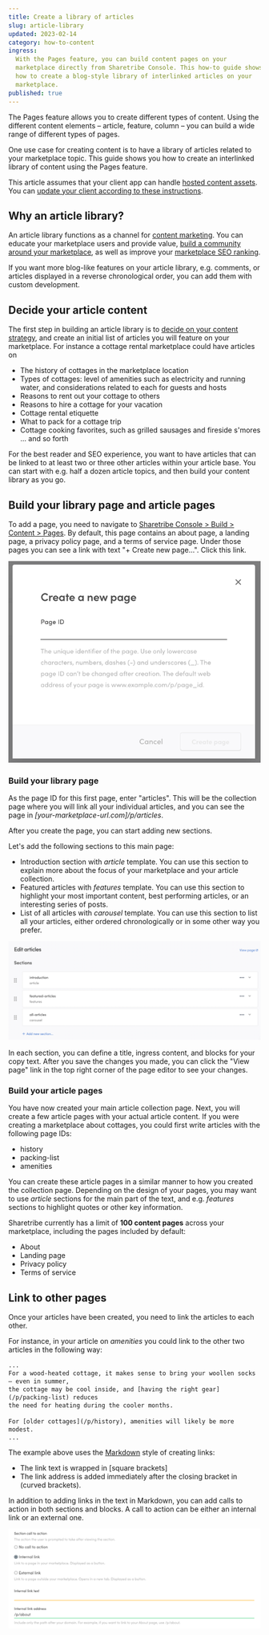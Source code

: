 ```yaml
---
title: Create a library of articles
slug: article-library
updated: 2023-02-14
category: how-to-content
ingress:
  With the Pages feature, you can build content pages on your
  marketplace directly from Sharetribe Console. This how-to guide shows
  how to create a blog-style library of interlinked articles on your
  marketplace.
published: true
---
```


The Pages feature allows you to create different types of content. Using
the different content elements – article, feature, column – you can
build a wide range of different types of pages.

One use case for creating content is to have a library of articles
related to your marketplace topic. This guide shows you how to create an
interlinked library of content using the Pages feature.

This article assumes that your client app can handle
[hosted content assets](/concepts/content-management/). You can
[update your client according to these instructions](/ftw/page-builder/#how-to-take-pages-into-use-if-you-are-using-an-older-version-of-ftw).

## Why an article library?

An article library functions as a channel for
[content marketing](https://www.sharetribe.com/academy/how-to-do-local-content-marketing-for-marketplaces/).
You can educate your marketplace users and provide value,
[build a community around your marketplace](https://www.sharetribe.com/academy/turn-marketplace-community/),
as well as improve your
[marketplace SEO ranking](https://www.sharetribe.com/academy/marketplace-seo/opportunities-and-challenges/).

If you want more blog-like features on your article library, e.g.
comments, or articles displayed in a reverse chronological order, you
can add them with custom development.

## Decide your article content

The first step in building an article library is to
[decide on your content strategy](https://www.sharetribe.com/academy/marketplace-business-slows-down/#double-down-on-content),
and create an initial list of articles you will feature on your
marketplace. For instance a cottage rental marketplace could have
articles on

- The history of cottages in the marketplace location
- Types of cottages: level of amenities such as electricity and running
  water, and considerations related to each for guests and hosts
- Reasons to rent out your cottage to others
- Reasons to hire a cottage for your vacation
- Cottage rental etiquette
- What to pack for a cottage trip
- Cottage cooking favorites, such as grilled sausages and fireside
  s'mores ... and so forth

For the best reader and SEO experience, you want to have articles that
can be linked to at least two or three other articles within your
article base. You can start with e.g. half a dozen article topics, and
then build your content library as you go.

## Build your library page and article pages

To add a page, you need to navigate to
[Sharetribe Console > Build > Content > Pages](https://flex-console.sharetribe.com/content/pages).
By default, this page contains an about page, a landing page, a privacy
policy page, and a terms of service page. Under those pages you can see
a link with text "+ Create new page...". Click this link.

![Page creation modal](create-page-modal.png 'Page creation modal')

### Build your library page

As the page ID for this first page, enter "articles". This will be the
collection page where you will link all your individual articles, and
you can see the page in _[your-marketplace-url.com]/p/articles_.

After you create the page, you can start adding new sections.

Let's add the following sections to this main page:

- Introduction section with _article_ template. You can use this section
  to explain more about the focus of your marketplace and your article
  collection.
- Featured articles with _features_ template. You can use this section
  to highlight your most important content, best performing articles, or
  an interesting series of posts.
- List of all articles with _carousel_ template. You can use this
  section to list all your articles, either ordered chronologically or
  in some other way you prefer.

![Articles sections](articles-sections.png 'Articles sections')

In each section, you can define a title, ingress content, and blocks for
your copy text. After you save the changes you made, you can click the
"View page" link in the top right corner of the page editor to see your
changes.

### Build your article pages

You have now created your main article collection page. Next, you will
create a few article pages with your actual article content. If you were
creating a marketplace about cottages, you could first write articles
with the following page IDs:

- history
- packing-list
- amenities

You can create these article pages in a similar manner to how you
created the collection page. Depending on the design of your pages, you
may want to use _article_ sections for the main part of the text, and
e.g. _features_ sections to highlight quotes or other key information.

<info>

Sharetribe currently has a limit of **100 content pages** across your
marketplace, including the pages included by default:

- About
- Landing page
- Privacy policy
- Terms of service

</info>

## Link to other pages

Once your articles have been created, you need to link the articles to
each other.

For instance, in your article on _amenities_ you could link to the other
two articles in the following way:

```
...
For a wood-heated cottage, it makes sense to bring your woollen socks – even in summer,
the cottage may be cool inside, and [having the right gear](/p/packing-list) reduces
the need for heating during the cooler months.

For [older cottages](/p/history), amenities will likely be more modest.
...
```

The example above uses the
[Markdown](https://www.markdownguide.org/getting-started/) style of
creating links:

- The link text is wrapped in [square brackets]
- The link address is added immediately after the closing bracket in
  (curved brackets).

In addition to adding links in the text in Markdown, you can add calls
to action in both sections and blocks. A call to action can be either an
internal link or an external one.

![Adding a call to action](./call-to-action-UI.png)
